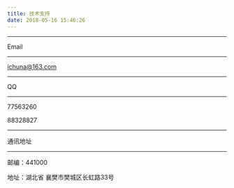 ```yaml
---
title: 技术支持
date: 2018-05-16 15:46:26
---
```



---

Email

---

ichuna@163.com

---

QQ

---

77563260

88328827

---

通讯地址

---
邮编：441000

地址：湖北省 襄樊市樊城区长虹路33号

